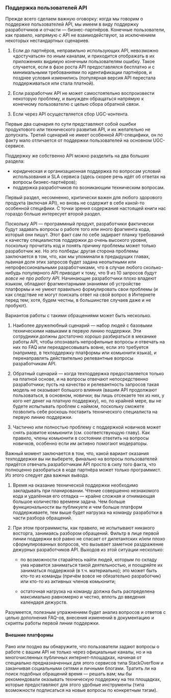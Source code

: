 ### Поддержка пользователей API

Прежде всего сделаем важную оговорку: когда мы говорим о поддержке пользователей API, мы имеем в виду поддержку разработчиков и отчасти — бизнес-партнёров. Конечные пользователи, как правило, напрямую с API не взаимодействуют, за исключением некоторых нестандартных сценариев.

  1. Если до партнёров, неправильно использующих API, невозможно «достучаться» по иным каналам, и приходится отображать в их приложениях видимую конечным пользователям ошибку. Такое случается, если в фазе роста API предоставлялся бесплатно и с минимальными требованиями по идентификации партнёров, и позднее условия изменились (популярная версия API перестала поддерживаться или стала платной).

  2. Если разработчик API не может самостоятельно воспроизвести некоторую проблему, и вынужден обращаться напрямую к конечному пользователю с целью сбора обратной связи.

  3. Если через API осуществляется сбор UGC-контента.

Первые два сценария по сути представляют собой ошибки продуктового или технического развития API, и их желательно не допускать. Третий сценарий не имеет особенной API-специфики, он по факту мало отличается от поддержки пользователей на основном UGC-сервисе. 

Поддержку же собственно API можно разделить на два больших раздела:
  * юридическая и организационная поддержка по вопросам условий использования и SLA сервиса (здесь скорее речь идёт об ответах на вопросы бизнес-партнёров);
  * поддержка разработчиков по возникающим техническим вопросам.

Первый раздел, несомненно, критически важен для любого здорового продукта (включая API), но вновь не содержит в себе какой-то особенной специфики. С точки зрения содержания настоящей книги нас гораздо больше интересует второй раздел.

Поскольку API — программный продукт, разработчики фактически будут задавать вопросы о работе того или иного фрагмента кода, который они пишут. Этот факт сам по себе задирает планку требований к качеству специалистов поддержки до очень высокого уровня, поскольку прочитать код и понять причину проблемы может только разработчик же. Но это полбеды: другая сторона проблемы заключается в том, что, как мы упоминали в предыдущих главах, львиная доля этих запросов будет задана неопытными или непрофессиональными разработчиками, что в случае любого сколько-нибудь популярного API приводит к тому, что 9 из 10 запросов *будут вовсе не про работу API*. Начинающие разработчики плохо владеют языком, обладают фрагментарными знаниями об устройстве платформы и не умеют правильно формулировать свои проблемы (и как следствие не могут поискать ответ на свой вопрос в Интернете перед тем; хотя, будем честны, в большинстве случаев даже и не пробуют).

Вариантов работы с такими обращениями может быть несколько.

  1. Наиболее дружелюбный сценарий — набор людей с базовыми техническими навыками в первую линию поддержки. Эти сотрудники должны достаточно хорошо разбираться в механике работы API, чтобы опознавать непрофильные вопросы и отвечать на них по FAQ или переадресовывать вовне, если это требуется (например, в техподдержку платформы или комьюнити языка), и перенаправлять действительно релевантные вопросы разработчикам API.

  2. Обратный сценарий — когда техподдержка предоставляется только на платной основе, и на вопросы отвечают непосредственно разработчики; пусть на качество и релевантность запросов такая модель не оказывает большого влияния (вашим API продолжают пользоваться, в основном, новички; вы лишь отсекаете тех из них, у кого нет денег на платную поддержку), но, по крайней мере, вы не будете испытывать проблем с наймом, поскольку сможете позволить себе роскошь поставить технического специалиста на первую линию поддержки.

  3. Частично или полностью проблему с поддержкой новичков может снять развитое комьюнити (см. соответствующую главу). Как правило, члены комьюнити в состоянии ответить на вопросы новичков, особенно если им активно помогают модераторы.

Важный момент заключается в том, что, какой вариант оказания техподдержки вы ни выберете, финально на вопросы пользователей придётся отвечать разработчикам API просто в силу того факта, что полноценно разобраться в коде партнёра может только программист. Из этого следует два важных вывода.

  1. Время на оказание технической поддержки необходимо закладывать при планировании. Чтение совершенно незнакомого кода и удалённая его отладка — крайне сложная и отнимающая большое количество времени задача. Чем больше функциональности вы публикуете и чем больше платформ поддерживаете, тем выше будет нагрузка на команду разработки в части разбора обращений.

  2. При этом программисты, как правило, не испытывают никакого восторга, занимаясь разбором обращений. Фильтр в лице первой линии поддержки всё равно не спасает от дилетантских и/или плохо сформулированных вопросов, что вызывает заметное раздражение дежурных разработчиков API. Выходов из этой ситуации несколько:

      * по возможности старайтесь найти людей, которым по складу ума нравится заниматься такой деятельностью, и поощряйте их заниматься поддержкой (в т.ч. материально); это может быть кто-то из команды (причём вовсе не обязательно разработчик) или кто-то из активных членов комьюнити;

      * остаточная нагрузка на команду должна быть распределена максимально равномерно и честно, вплоть до введения календаря дежурств.

Разумеется, полезным упражнением будет анализ вопросов и ответов с целью дополнения FAQ-ов, внесения изменений в документацию и скрипты работы первой линии поддержки.

#### Внешние платформы

Рано или поздно вы обнаружите, что пользователи задают вопросы о работе с вашим API не только через официальные каналы, но и на многочисленных публичных интернет-площадках, начиная от специально предназначенных для этого сервисов типа StackOverflow и заканчивая социальными сетями и личными блогами. Тратить ли на поиск подобных обращений время — решать вам; мы бы рекомендовали оказывать техническую поддержку на тех площадках, которые предоставляют для этого удобные инструменты (типа возможности подписаться на новые вопросы по конкретным тэгам).